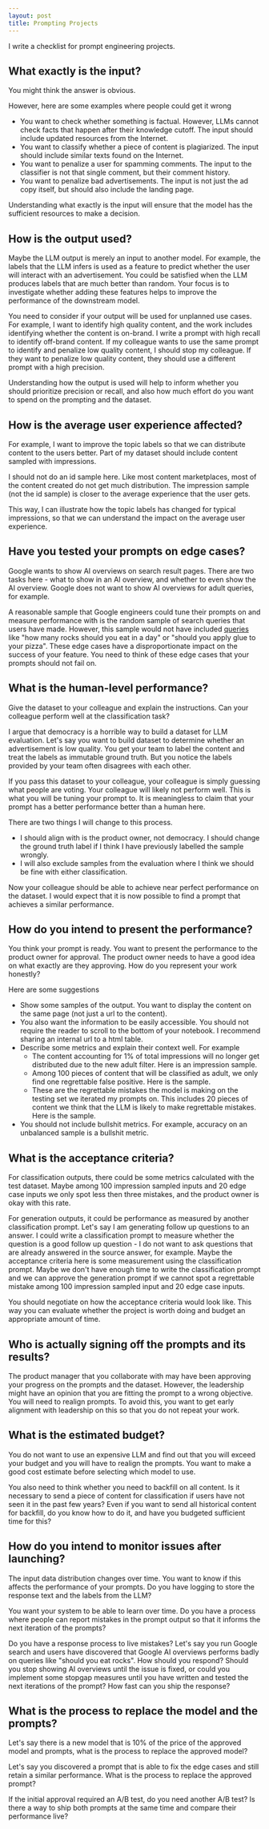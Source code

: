 ```yaml
---
layout: post
title: Prompting Projects
---
```

I write a checklist for prompt engineering projects.


## What exactly is the input?


You might think the answer is obvious.

However, here are some examples where people could get it wrong
- You want to check whether something is factual. However, LLMs cannot check facts that happen after their knowledge cutoff. The input should include updated resources from the Internet.
- You want to classify whether a piece of content is plagiarized. The input should include similar texts found on the Internet.
- You want to penalize a user for spamming comments. The input to the classifier is not that single comment, but their comment history.
- You want to penalize bad advertisements. The input is not just the ad copy itself, but should also include the landing page.

Understanding what exactly is the input will ensure that the model has the sufficient resources to make a decision.



## How is the output used?

Maybe the LLM output is merely an input to another model. For example, the labels that the LLM infers is used as a feature to predict whether the user will interact with an advertisement. You could be satisfied when the LLM produces labels that are much better than random. Your focus is to investigate whether adding these features helps to improve the performance of the downstream model.

You need to consider if your output will be used for unplanned use cases. For example, I want to identify high quality content, and the work includes identifying whether the content is on-brand. I write a prompt with high recall to identify off-brand content. If my colleague wants to use the same prompt to identify and penalize low quality content, I should stop my colleague. If they want to penalize low quality content, they should use a different prompt with a high precision.

Understanding how the output is used will help to inform whether you should prioritize precision or recall, and also how much effort do you want to spend on the prompting and the dataset.



## How is the average user experience affected?


For example, I want to improve the topic labels so that we can distribute content to the users better. Part of my dataset should include content sampled with impressions.

I should not do an id sample here. Like most content marketplaces, most of the content created do not get much distribution. The impression sample (not the id sample) is closer to the average experience that the user gets.

This way, I can illustrate how the topic labels has changed for typical impressions, so that we can understand the impact on the average user experience.



## Have you tested your prompts on edge cases?


Google wants to show AI overviews on search result pages. There are two tasks here - what to show in an AI overview, and whether to even show the AI overview. Google does not want to show AI overviews for adult queries, for example.

A reasonable sample that Google engineers could tune their prompts on and measure performance with is the random sample of search queries that users have made. However, this sample would not have included [queries](https://www.bbc.com/news/articles/cd11gzejgz4o) like "how many rocks should you eat in a day" or "should you apply glue to your pizza". These edge cases have a disproportionate impact on the success of your feature. You need to think of these edge cases that your prompts should not fail on.



## What is the human-level performance?

Give the dataset to your colleague and explain the instructions. Can your colleague perform well at the classification task?

I argue that democracy is a horrible way to build a dataset for LLM evaluation. Let's say you want to build dataset to determine whether an advertisement is low quality. You get your team to label the content and treat the labels as immutable ground truth. But you notice the labels provided by your team often disagrees with each other.

If you pass this dataset to your colleague, your colleague is simply guessing what people are voting. Your colleague will likely not perform well. This is what you will be tuning your prompt to. It is meaningless to claim that your prompt has a better performance better than a human here.

There are two things I will change to this process.
- I should align with is the product owner, not democracy. I should change the ground truth label if I think I have previously labelled the sample wrongly.
- I will also exclude samples from the evaluation where I think we should be fine with either classification.

Now your colleague should be able to achieve near perfect performance on the dataset. I would expect that it is now possible to find a prompt that achieves a similar performance.



## How do you intend to present the performance?


You think your prompt is ready. You want to present the performance to the product owner for approval. The product owner needs to have a good idea on what exactly are they approving. How do you represent your work honestly?

Here are some suggestions
- Show some samples of the output. You want to display the content on the same page (not just a url to the content).
- You also want the information to be easily accessible. You should not require the reader to scroll to the bottom of your notebook. I recommend sharing an internal url to a html table. 
- Describe some metrics and explain their context well. For example
	- The content accounting for 1% of total impressions will no longer get distributed due to the new adult filter. Here is an impression sample.
	- Among 100 pieces of content that will be classified as adult, we only find one regrettable false positive. Here is the sample.
	- These are the regrettable mistakes the model is making on the testing set we iterated my prompts on. This includes 20 pieces of content we think that the LLM is likely to make regrettable mistakes. Here is the sample.
- You should not include bullshit metrics. For example, accuracy on an unbalanced sample is a bullshit metric.



## What is the acceptance criteria?

For classification outputs, there could be some metrics calculated with the test dataset. Maybe among 100 impression sampled inputs and 20 edge case inputs we only spot less then three mistakes, and the product owner is okay with this rate.

For generation outputs, it could be performance as measured by another classification prompt. Let's say I am generating follow up questions to an answer. I could write a classification prompt to measure whether the question is a good follow up question - I do not want to ask questions that are already answered in the source answer, for example. Maybe the acceptance criteria here is some measurement using the classification prompt. Maybe we don't have enough time to write the classification prompt and we can approve the generation prompt if we cannot spot a regrettable mistake among 100 impression sampled input and 20 edge case inputs.

You should negotiate on how the acceptance criteria would look like. This way you can evaluate whether the project is worth doing and budget an appropriate amount of time.



## Who is actually signing off the prompts and its results?


The product manager that you collaborate with may have been approving your progress on the prompts and the dataset. However, the leadership might have an opinion that you are fitting the prompt to a wrong objective. You will need to realign prompts. To avoid this, you want to get early alignment with leadership on this so that you do not repeat your work.



## What is the estimated budget?


You do not want to use an expensive LLM and find out that you will exceed your budget and you will have to realign the prompts. You want to make a good cost estimate before selecting which model to use.

You also need to think whether you need to backfill on all content. Is it necessary to send a piece of content for classification if users have not seen it in the past few years? Even if you want to send all historical content for backfill, do you know how to do it, and have you budgeted sufficient time for this?



## How do you intend to monitor issues after launching?


The input data distribution changes over time. You want to know if this affects the performance of your prompts. Do you have logging to store the response text and the labels from the LLM?

You want your system to be able to learn over time. Do you have a process where people can report mistakes in the prompt output so that it informs the next iteration of the prompts?

Do you have a response process to live mistakes? Let's say you run Google search and users have discovered that Google AI overviews performs badly on queries like "should you eat rocks". How should you respond? Should you stop showing AI overviews until the issue is fixed, or could you implement some stopgap measures until you have written and tested the next iterations of the prompt? How fast can you ship the response?



## What is the process to replace the model and the prompts?

Let's say there is a new model that is 10% of the price of the approved model and prompts, what is the process to replace the approved model?

Let's say you discovered a prompt that is able to fix the edge cases and still retain a similar performance. What is the process to replace the approved prompt?

If the initial approval required an A/B test, do you need another A/B test? Is there a way to ship both prompts at the same time and compare their performance live?
